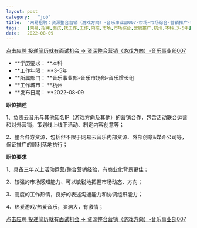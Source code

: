 ```yaml
---
layout:	post
category:	"job"
title:	"网易招聘：资深整合营销（游戏方向）-音乐事业部007-市场-市场综合-营销推广-杭州本科3-5年"
tags:	[网易,招聘,面试,找工作,工作,内推,市场,市场综合,营销推广,杭州,本科,3-5年]
date:	2022-08-09
---
```


[点击应聘 投递简历就有面试机会 ->  资深整合营销（游戏方向）-音乐事业部007](http://mobile.bole.netease.com/bole/boleDetail?id=40871&employeeId=346f03c3cda5f04c&key=all)



- **学历要求： **本科
- **工作年限： **3-5年
- **所属部门： **音乐事业部-音乐市场部-音乐增长组
- **工作城市： **杭州
- **发布日期： **2022-08-09



**职位描述**

1、负责云音乐与其他知名IP（游戏方向及其他）的营销合作，包含活动联合运营和对外营销，策划线上线下活动、制定内容创意等；

2、整合各方资源，包括但不限于网易云音乐内部资源、外部创意&amp;媒介公司等，保证推广的顺利落地执行；



**职位要求**

1、具备三年以上活动运营/整合营销经验，有商业化背景更佳；

2、较强的市场感知能力、可以敏锐地把握市场动态、方向；

3、高度的工作热情，良好的表述沟通能力和协调组织能力；

4、热爱游戏/热爱音乐，脑洞大，有激情；



[点击应聘 投递简历就有面试机会 ->  资深整合营销（游戏方向）-音乐事业部007](http://mobile.bole.netease.com/bole/boleDetail?id=40871&employeeId=346f03c3cda5f04c&key=all)